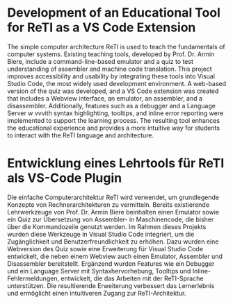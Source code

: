 # Development of an Educational Tool for ReTI as a VS Code Extension

The simple computer architecture ReTI is used to teach the fundamentals of computer systems. Existing teaching tools, developed by Prof. Dr. Armin Biere, include a command-line-based emulator and a quiz to test understanding of assembler and machine code translation.
This project improves accessibility and usability by integrating these tools into Visual Studio Code, the most widely used development environment. A web-based version of the quiz was developed, and a VS Code extension was created that includes a Webview interface, an emulator, an assembler, and a disassembler.
Additionally, features such as a debugger and a Language Server w vvvith syntax highlighting, tooltips, and inline error reporting were implemented to support the learning process.
The resulting tool enhances the educational experience and provides a more intuitive way for students to interact with the ReTI language and architecture.


# Entwicklung eines Lehrtools für ReTI als VS-Code Plugin

Die einfache Computerarchitektur ReTI wird verwendet, um grundlegende Konzepte von Rechnerarchitekturen zu vermitteln. Bereits existierende Lehrwerkzeuge von Prof. Dr. Armin Biere beinhalten einen Emulator sowie ein Quiz zur Übersetzung von 
Assembler- in Maschinencode, die bisher über die Kommandozeile genutzt werden.
Im Rahmen dieses Projekts wurden diese Werkzeuge in Visual Studio Code integriert, um die Zugänglichkeit und Benutzerfreundlichkeit zu erhöhen. Dazu wurden eine Webversion des Quiz sowie eine Erweiterung für Visual Studio Code entwickelt, die neben einem Webview auch einen Emulator, Assembler und Disassembler bereitstellt.
Ergänzend wurden Features wie ein Debugger und ein Language Server mit Syntaxhervorhebung, Tooltips und Inline-Fehlermeldungen, entwickelt, die das Arbeiten mit der ReTI-Sprache unterstützen.
Die resultierende Erweiterung verbessert das Lernerlebnis und ermöglicht einen intuitiveren Zugang zur ReTI-Architektur.